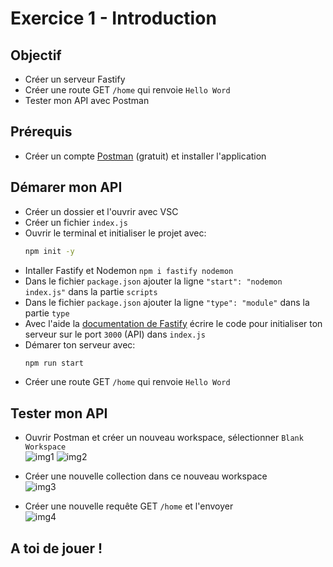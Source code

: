 # Exercice 1 - Introduction

## Objectif
- Créer un serveur Fastify
- Créer une route GET `/home` qui renvoie `Hello Word`
- Tester mon API avec Postman

## Prérequis
- Créer un compte [Postman](https://postman.com/downloads) (gratuit) et installer l'application

## Démarer mon API

- Créer un dossier et l'ouvrir avec VSC
- Créer un fichier `index.js`
- Ouvrir le terminal et initialiser le projet avec:
    ```bash
    npm init -y
    ```
- Intaller Fastify et Nodemon `npm i fastify nodemon`
- Dans le fichier `package.json` ajouter la ligne `"start": "nodemon index.js"` dans la partie `scripts`
- Dans le fichier `package.json` ajouter la ligne `"type": "module"` dans la partie `type`
- Avec l'aide la [documentation de Fastify](https://fastify.dev/docs/latest/Guides/Getting-Started/) écrire le code pour initialiser ton serveur sur le port `3000` (API) dans `index.js`
- Démarer ton serveur avec:
    ```bash
    npm run start
    ```
- Créer une route GET `/home` qui renvoie `Hello Word`

## Tester mon API
- Ouvrir Postman et créer un nouveau workspace, sélectionner `Blank Workspace` <br/>
    ![img1](https://raw.githubusercontent.com/kbrdn1/fastify-api-exo/main/assets/1/test-my-API/postman-create-workspace.png)
    ![img2](https://raw.githubusercontent.com/kbrdn1/fastify-api-exo/main/assets/1/test-my-API/postman-create-workspace-2.png)

- Créer une nouvelle collection dans ce nouveau workspace <br/>
    ![img3](https://raw.githubusercontent.com/kbrdn1/fastify-api-exo/main/assets/1/test-my-API/postman-create-collection.png)
- Créer une nouvelle requête GET `/home` et l'envoyer <br/>
    ![img4](https://raw.githubusercontent.com/kbrdn1/fastify-api-exo/main/assets/1/test-my-API/postman-result.png)

## A toi de jouer !